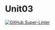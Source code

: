 # Unit03

[![GitHub Super-Linter](https://github.com/<EmmaBejan>/<Unit03>/workflows/Lint%20Code%20Base/badge.svg)](https://github.com/marketplace/actions/super-linter)
